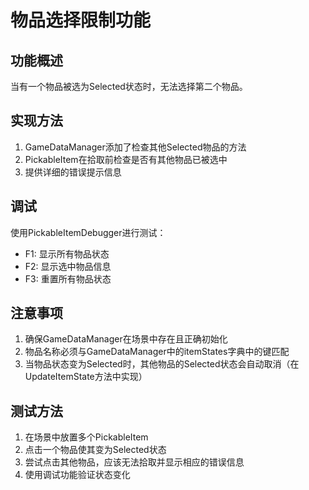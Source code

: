 # 物品选择限制功能

## 功能概述
当有一个物品被选为Selected状态时，无法选择第二个物品。

## 实现方法
1. GameDataManager添加了检查其他Selected物品的方法
2. PickableItem在拾取前检查是否有其他物品已被选中
3. 提供详细的错误提示信息

## 调试
使用PickableItemDebugger进行测试：
- F1: 显示所有物品状态
- F2: 显示选中物品信息  
- F3: 重置所有物品状态

## 注意事项

1. 确保GameDataManager在场景中存在且正确初始化
2. 物品名称必须与GameDataManager中的itemStates字典中的键匹配
3. 当物品状态变为Selected时，其他物品的Selected状态会自动取消（在UpdateItemState方法中实现）

## 测试方法

1. 在场景中放置多个PickableItem
2. 点击一个物品使其变为Selected状态
3. 尝试点击其他物品，应该无法拾取并显示相应的错误信息
4. 使用调试功能验证状态变化 